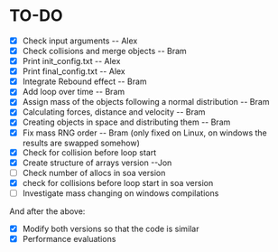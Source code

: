 # TO-DO
- [x] Check input arguments											-- Alex
- [x] Check collisions and merge objects							-- Bram
- [x] Print init_config.txt                                         -- Alex
- [x] Print final_config.txt                                        -- Alex
- [x] Integrate Rebound effect										-- Bram
- [x] Add loop over time											-- Bram
- [x] Assign mass of the objects following a normal distribution	-- Bram
- [x] Calculating forces, distance and velocity						-- Bram
- [x] Creating objects in space and distributing them				-- Bram
- [x] Fix mass RNG order											-- Bram (only fixed on Linux, on windows the results are swapped somehow)
- [x] Check for collision before loop start
- [x] Create structure of arrays version          --Jon
- [ ] Check number of allocs in soa version
- [x] check for collisions before loop start in soa version
- [ ] Investigate mass changing on windows compilations

And after the above: 
- [x] Modify both versions so that the code is similar
- [x] Performance evaluations
